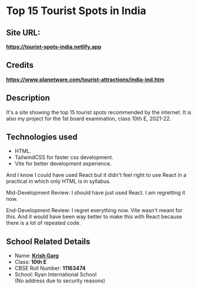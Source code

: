 # Top 15 Tourist Spots in India

## Site URL:

**https://tourist-spots-india.netlify.app**

## Credits

**https://www.planetware.com/tourist-attractions/india-ind.htm**

## Description

It's a site showing the top 15 tourist spots recommended by the internet. It is also my project for the 1st board examination, class 10th E, 2021-22.

## Technologies used

- HTML.
- TailwindCSS for faster css development.
- Vite for better development experience.

And I know I could have used React but it didn't feel right to use React in a practical in which only HTML is in syllabus.

Mid-Development Review: I should have just used React. I am regretting it now.

End-Development Review: I regret everything now. Vite wasn't meant for this. And it would have been way better to make this with React because there is a lot of repeated code.

## School Related Details

- Name: **[Krish Garg](https://www.krishgarg.ga)**
- Class: **10th E**
- CBSE Roll Number: **11163474**
- School: Ryan International School <br />(No address due to security reasons)
